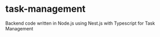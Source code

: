 # task-management
Backend code written in Node.js using Nest.js with Typescript for Task Management
